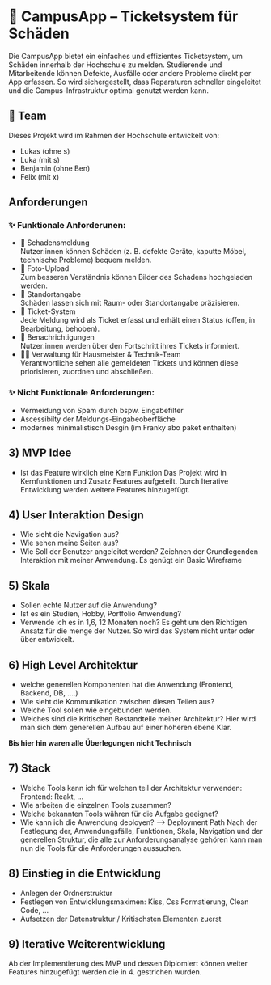
# **📲 CampusApp – Ticketsystem für Schäden**

Die CampusApp bietet ein einfaches und effizientes Ticketsystem, um Schäden innerhalb der Hochschule zu melden.
Studierende und Mitarbeitende können Defekte, Ausfälle oder andere Probleme direkt per App erfassen.
So wird sichergestellt, dass Reparaturen schneller eingeleitet und die Campus-Infrastruktur optimal genutzt werden kann.

## 👥 Team
Dieses Projekt wird im Rahmen der Hochschule entwickelt von:

- Lukas (ohne s)  
- Luka (mit s)  
- Benjamin (ohne Ben)  
- Felix (mit x)

## Anforderungen

### ✨ Funktionale Anforderunen: 
- 📝 Schadensmeldung  
Nutzer:innen können Schäden (z. B. defekte Geräte, kaputte Möbel, technische Probleme) bequem melden.
- 📸 Foto-Upload  
Zum besseren Verständnis können Bilder des Schadens hochgeladen werden.
- 📍 Standortangabe  
Schäden lassen sich mit Raum- oder Standortangabe präzisieren.
- 🎫 Ticket-System  
Jede Meldung wird als Ticket erfasst und erhält einen Status (offen, in Bearbeitung, behoben).
- 🔔 Benachrichtigungen  
Nutzer:innen werden über den Fortschritt ihres Tickets informiert.
- 👩‍🔧 Verwaltung für Hausmeister & Technik-Team  
Verantwortliche sehen alle gemeldeten Tickets und können diese priorisieren, zuordnen und abschließen.

### ✨ Nicht Funktionale Anforderungen:  
- Vermeidung von Spam durch bspw. Eingabefilter  
- Ascessibilty der Meldungs-Eingabeoberfläche
- modernes minimalistisch Desgin (im Franky abo paket enthalten)

## 3) MVP Idee
- Ist das Feature wirklich eine Kern Funktion
Das Projekt wird in Kernfunktionen und Zusatz Features aufgeteilt. Durch Iterative Entwicklung werden weitere Features hinzugefügt. 

## 4) User Interaktion Design
- Wie sieht die Navigation aus?
- Wie sehen meine Seiten aus?
- Wie Soll der Benutzer angeleitet werden?
Zeichnen der Grundlegenden Interaktion mit meiner Anwendung. Es genügt ein Basic Wireframe

## 5) Skala
- Sollen echte Nutzer auf die Anwendung?
- Ist es ein Studien, Hobby, Portfolio Anwendung?
- Verwende ich es in 1,6, 12 Monaten noch? 
Es geht um den Richtigen Ansatz für die menge der Nutzer. So wird das System nicht unter oder über entwickelt.

## 6) High Level Architektur
- welche generellen Komponenten hat die Anwendung (Frontend, Backend, DB, ....)
- Wie sieht die Kommunikation zwischen diesen Teilen aus?
- Welche Tool sollen wie eingebunden werden.
- Welches sind die Kritischen Bestandteile meiner Architektur?
Hier wird man sich dem generellen Aufbau auf einer höheren ebene Klar.

**Bis hier hin waren alle Überlegungen nicht Technisch**
## 7) Stack
- Welche Tools kann ich für welchen teil der Architektur verwenden: Frontend: Reakt, ...
- Wie arbeiten die einzelnen Tools zusammen?
- Welche bekannten Tools währen für die Aufgabe geeignet?
- Wie kann ich die Anwendung deployen? --> Deployment Path
Nach der Festlegung der, Anwendungsfälle, Funktionen, Skala, Navigation und der generellen Struktur, die alle zur Anforderungsanalyse gehören kann man nun die Tools für die Anforderungen aussuchen. 

## 8) Einstieg in die Entwicklung
- Anlegen der Ordnerstruktur
- Festlegen von Entwicklungsmaximen: Kiss, Css Formatierung, Clean Code, ...
- Aufsetzen der Datenstruktur / Kritischsten Elementen zuerst

## 9) Iterative Weiterentwicklung
Ab der Implementierung des MVP und dessen Diplomiert können weiter Features hinzugefügt werden die in 4. gestrichen wurden.